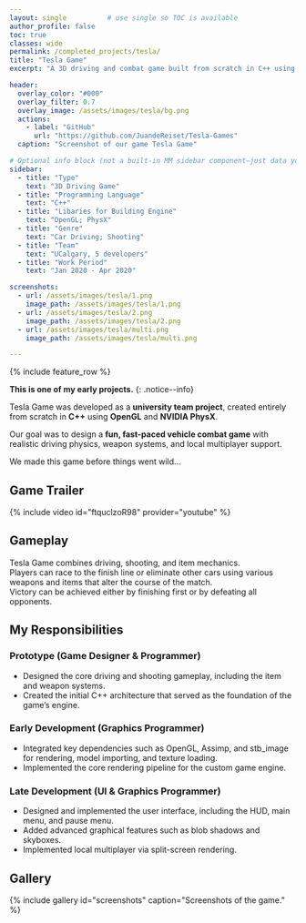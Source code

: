 ```yaml
---
layout: single          # use single so TOC is available
author_profile: false
toc: true
classes: wide
permalink: /completed_projects/tesla/
title: "Tesla Game"
excerpt: "A 3D driving and combat game built from scratch in C++ using OpenGL and NVIDIA PhysX."

header:
  overlay_color: "#000"
  overlay_filter: 0.7
  overlay_image: /assets/images/tesla/bg.png
  actions:
    - label: "GitHub"
      url: "https://github.com/JuandeReiset/Tesla-Games"
  caption: "Screenshot of our game Tesla Game"

# Optional info block (not a built-in MM sidebar component—just data you can render manually if you want)
sidebar:
  - title: "Type"
    text: "3D Driving Game"
  - title: "Programming Language"
    text: "C++"
  - title: "Libaries for Building Engine"
    text: "OpenGL; PhysX"
  - title: "Genre"
    text: "Car Driving; Shooting"
  - title: "Team"
    text: "UCalgary, 5 developers"
  - title: "Work Period"
    text: "Jan 2020 - Apr 2020"

screenshots:
  - url: /assets/images/tesla/1.png
    image_path: /assets/images/tesla/1.png
  - url: /assets/images/tesla/2.png
    image_path: /assets/images/tesla/2.png
  - url: /assets/images/tesla/multi.png
    image_path: /assets/images/tesla/multi.png

---
```


{% include feature_row %}

**This is one of my early projects.**
{: .notice--info}

Tesla Game was developed as a **university team project**, created entirely from scratch in **C++** using **OpenGL** and **NVIDIA PhysX**.  

Our goal was to design a **fun, fast-paced vehicle combat game** with realistic driving physics, weapon systems, and local multiplayer support.

We made this game before things went wild...

## Game Trailer

{% include video id="ftquclzoR98" provider="youtube" %}

## Gameplay
Tesla Game combines driving, shooting, and item mechanics.  
Players can race to the finish line or eliminate other cars using various weapons and items that alter the course of the match.  
Victory can be achieved either by finishing first or by defeating all opponents.

## My Responsibilities

### Prototype (Game Designer & Programmer)
+ Designed the core driving and shooting gameplay, including the item and weapon systems.  
+ Created the initial C++ architecture that served as the foundation of the game’s engine.

### Early Development (Graphics Programmer)
+ Integrated key dependencies such as OpenGL, Assimp, and stb_image for rendering, model importing, and texture loading.  
+ Implemented the core rendering pipeline for the custom game engine. 

### Late Development (UI & Graphics Programmer)
+ Designed and implemented the user interface, including the HUD, main menu, and pause menu.  
+ Added advanced graphical features such as blob shadows and skyboxes.  
+ Implemented local multiplayer via split-screen rendering.  

## Gallery
{% include gallery id="screenshots" caption="Screenshots of the game." %}
